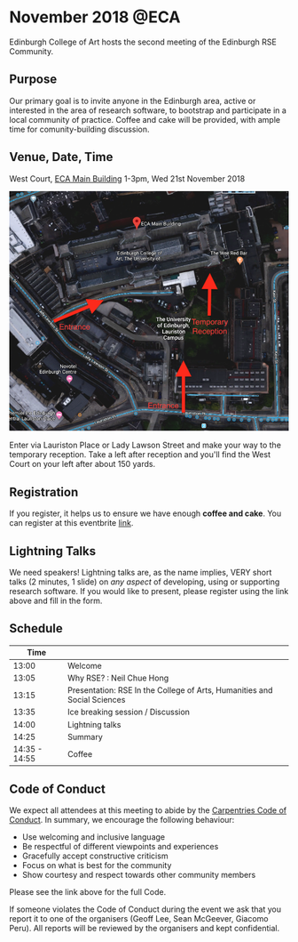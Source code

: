 # November 2018 @ECA
Edinburgh College of Art hosts the second meeting of the Edinburgh RSE Community.

## Purpose
Our primary goal is to invite anyone in the Edinburgh area, active or interested in the area of research software, to bootstrap and participate in a local community of practice. Coffee and cake will be provided, with ample time for comunity-building discussion.

## Venue, Date, Time
West Court, [ECA Main Building](https://www.google.co.uk/maps/place/ECA+Main+Building,+Edinburgh)
1-3pm, Wed 21st November 2018

![alt text](ECA_Map.png "How to get in")

Enter via Lauriston Place or Lady Lawson Street and make your way to the temporary reception. Take a left after reception and you'll find the West Court on your left after about 150 yards.


## Registration
If you register, it helps us to ensure we have enough __coffee and cake__. You can register at this eventbrite [link](https://www.eventbrite.co.uk/e/edinburgh-rse-community-meeting-eca-tickets-51879677512).

## Lightning Talks
We need speakers! Lightning talks are, as the name implies, VERY short talks (2 minutes, 1 slide) on _any aspect_ of developing, using or supporting research software. If you would like to present, please register using the link above and fill in the form.

## Schedule

|Time |       | 
|------|------ |
|13:00 | Welcome|
|13:05 | Why RSE? : Neil Chue Hong |
|13:15 | Presentation: RSE In the College of Arts, Humanities and Social Sciences|
|13:35 | Ice breaking session / Discussion|
|14:00 | Lightning talks|
|14:25 | Summary|
|14:35 - 14:55| Coffee|

## Code of Conduct
We expect all attendees at this meeting to abide by the [Carpentries Code of Conduct](https://docs.carpentries.org/topic_folders/policies/code-of-conduct.html). In summary, we encourage the following behaviour:

* Use welcoming and inclusive language
* Be respectful of different viewpoints and experiences
* Gracefully accept constructive criticism
* Focus on what is best for the community
* Show courtesy and respect towards other community members

Please see the link above for the full Code.

If someone violates the Code of Conduct during the event we ask that you report it to one of the organisers (Geoff Lee, Sean McGeever, Giacomo Peru). All reports will be reviewed by the organisers and kept confidential.  
